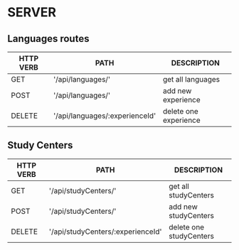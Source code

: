 # SERVER

Languages routes
 --

| HTTP VERB |             PATH                     |               DESCRIPTION                   |
|-----------|--------------------------------------|---------------------------------------------|
|GET        |'/api/languages/'                     | get all languages                           |
|POST       |'/api/languages/'                     | add new experience                          |
|DELETE     |'/api/languages/:experienceId'        | delete one experience                       |

Study Centers
--

| HTTP VERB |             PATH                     |               DESCRIPTION                   |
|-----------|--------------------------------------|---------------------------------------------|
|GET        |'/api/studyCenters/'                  | get all studyCenters                        |
|POST       |'/api/studyCenters/'                  | add new studyCenters                        |
|DELETE     |'/api/studyCenters/:experienceId'     | delete one studyCenters                     |
